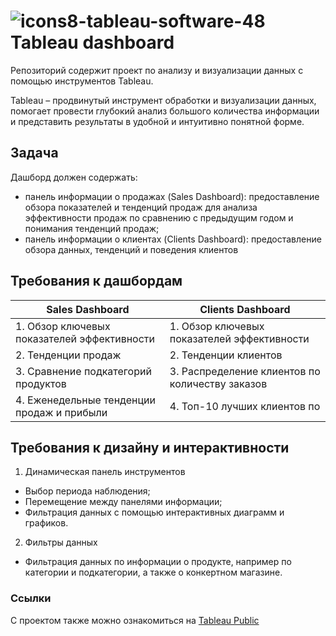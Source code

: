 # ![icons8-tableau-software-48](https://github.com/swaapnaa/TABLEAU-PROJECTS/assets/149737403/5324eb1a-8bb8-405f-ae23-5988bcfdd675) Tableau dashboard
Репозиторий содержит проект по анализу и визуализации данных с помощью инструментов Tableau.<br>

Tableau – продвинутый инструмент обработки и визуализации данных, помогает провести глубокий анализ большого количества информации и представить результаты в удобной и интуитивно понятной форме.

## Задача
Дашборд должен содержать:
- панель информации о продажах (Sales Dashboard): предоставление обзора показателей и тенденций продаж для анализа эффективности продаж по сравнению с предыдущим годом и понимания тенденций продаж;
- панель информации о клиентах (Clients Dashboard): предоставление обзора данных, тенденций и поведения клиентов

## Требования к дашбордам
| Sales Dashboard                             | Clients Dashboard    |
| ------------                                | ------------ |
| 1. Обзор ключевых показателей эффективности | 1. Обзор ключевых показателей эффективности |
| 2. Тенденции продаж                         | 2. Тенденции клиентов |
| 3. Сравнение подкатегорий продуктов         | 3. Распределение клиентов по количеству заказов |
| 4. Еженедельные тенденции продаж и прибыли  | 4. Топ-10 лучших клиентов по |

## Требования к дизайну и интерактивности
1. Динамическая панель инструментов
  + Выбор периода наблюдения;
  + Перемещение между панелями информации;
  + Фильтрация данных с помощью интерактивных диаграмм и графиков.
2. Фильтры данных
  + Фильтрация данных по информации о продукте, например по категории и подкатегории, а также о конкертном магазине.

### Ссылки
С проектом также можно ознакомиться на [Tableau Public](https://public.tableau.com/app/profile/nikita.varlamov/viz/bbbbb_17295949047330/SalesDashboard)
